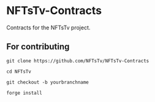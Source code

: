 # NFTsTv-Contracts

Contracts for the NFTsTv project.

## For contributing
`git clone https://github.com/NFTsTv/NFTsTv-Contracts`

`cd NFTsTv`

`git checkout -b yourbranchname`

`forge install`
